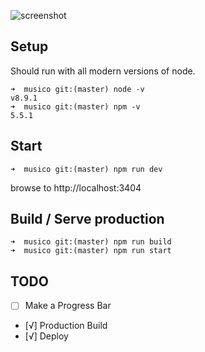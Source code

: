 ![screenshot](https://s3.eu-west-2.amazonaws.com/io1937/musicali/player.jpeg)

## Setup

Should run with all modern versions of node. 

```
➜  musico git:(master) node -v
v8.9.1
➜  musico git:(master) npm -v
5.5.1
```

## Start
```
➜  musico git:(master) npm run dev
```

browse to http://localhost:3404

## Build / Serve production
```
➜  musico git:(master) npm run build
➜  musico git:(master) npm run start

```


## TODO 

* [ ] Make a Progress Bar
* [√] Production Build
* [√] Deploy

